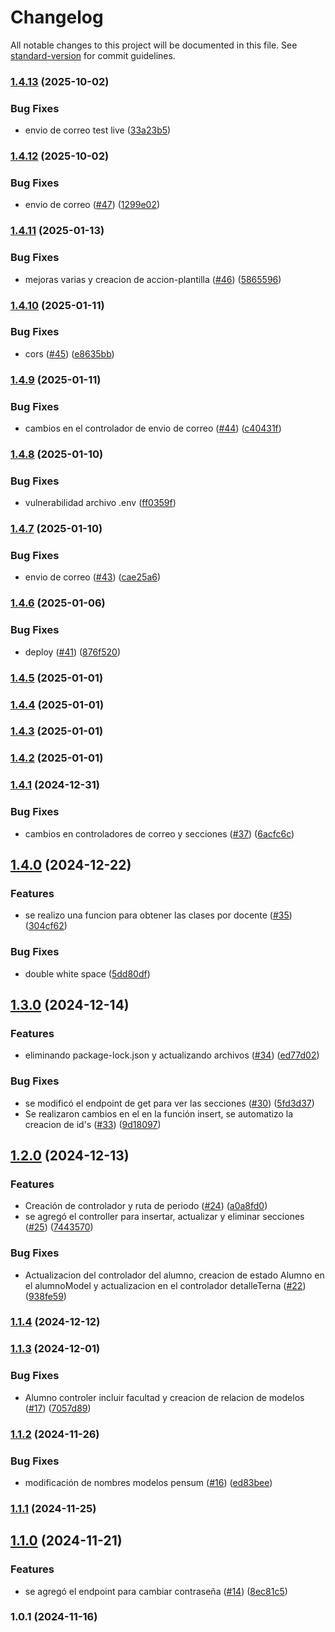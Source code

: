# Changelog

All notable changes to this project will be documented in this file. See [standard-version](https://github.com/conventional-changelog/standard-version) for commit guidelines.

### [1.4.13](https://github.com/UNICAH-ICC-SAP/GestionPracticasApi/compare/v1.4.12...v1.4.13) (2025-10-02)


### Bug Fixes

* envio de correo test live ([33a23b5](https://github.com/UNICAH-ICC-SAP/GestionPracticasApi/commit/33a23b5a1dea4a2d41a5149091e0782c4b784c69))

### [1.4.12](https://github.com/UNICAH-ICC-SAP/GestionPracticasApi/compare/v1.4.11...v1.4.12) (2025-10-02)


### Bug Fixes

* envio de correo ([#47](https://github.com/UNICAH-ICC-SAP/GestionPracticasApi/issues/47)) ([1299e02](https://github.com/UNICAH-ICC-SAP/GestionPracticasApi/commit/1299e0239541ff579690db932ba0258f6f3ddb28))

### [1.4.11](https://github.com/UNICAH-ICC-SAP/GestionPracticasApi/compare/v1.4.10...v1.4.11) (2025-01-13)


### Bug Fixes

* mejoras varias y creacion de accion-plantilla ([#46](https://github.com/UNICAH-ICC-SAP/GestionPracticasApi/issues/46)) ([5865596](https://github.com/UNICAH-ICC-SAP/GestionPracticasApi/commit/5865596686d4df18738c58185542e58d624fef20))

### [1.4.10](https://github.com/UNICAH-ICC-SAP/GestionPracticasApi/compare/v1.4.9...v1.4.10) (2025-01-11)


### Bug Fixes

* cors ([#45](https://github.com/UNICAH-ICC-SAP/GestionPracticasApi/issues/45)) ([e8635bb](https://github.com/UNICAH-ICC-SAP/GestionPracticasApi/commit/e8635bbae4c29f4ac526ed934a91a9823ffffdcc))

### [1.4.9](https://github.com/UNICAH-ICC-SAP/GestionPracticasApi/compare/v1.4.8...v1.4.9) (2025-01-11)


### Bug Fixes

* cambios en el controlador de envio de correo ([#44](https://github.com/UNICAH-ICC-SAP/GestionPracticasApi/issues/44)) ([c40431f](https://github.com/UNICAH-ICC-SAP/GestionPracticasApi/commit/c40431f9809746e306ae14c67993e067819387a4))

### [1.4.8](https://github.com/UNICAH-ICC-SAP/GestionPracticasApi/compare/v1.4.7...v1.4.8) (2025-01-10)


### Bug Fixes

* vulnerabilidad archivo .env ([ff0359f](https://github.com/UNICAH-ICC-SAP/GestionPracticasApi/commit/ff0359ffc55825463ca5cd02cf442daffa19ec1c))

### [1.4.7](https://github.com/UNICAH-ICC-SAP/GestionPracticasApi/compare/v1.4.6...v1.4.7) (2025-01-10)


### Bug Fixes

* envio de correo ([#43](https://github.com/UNICAH-ICC-SAP/GestionPracticasApi/issues/43)) ([cae25a6](https://github.com/UNICAH-ICC-SAP/GestionPracticasApi/commit/cae25a644aa5138e8e64e0bef12a0c0201880a65))

### [1.4.6](https://github.com/UNICAH-ICC-SAP/GestionPracticasApi/compare/v1.4.5...v1.4.6) (2025-01-06)


### Bug Fixes

* deploy ([#41](https://github.com/UNICAH-ICC-SAP/GestionPracticasApi/issues/41)) ([876f520](https://github.com/UNICAH-ICC-SAP/GestionPracticasApi/commit/876f520b2dd00b5cf570fcd7a2031ff628c473d3))

### [1.4.5](https://github.com/UNICAH-ICC-SAP/GestionPracticasApi/compare/v1.4.3...v1.4.5) (2025-01-01)

### [1.4.4](https://github.com/UNICAH-ICC-SAP/GestionPracticasApi/compare/v1.4.3...v1.4.4) (2025-01-01)

### [1.4.3](https://github.com/UNICAH-ICC-SAP/GestionPracticasApi/compare/v1.4.2...v1.4.3) (2025-01-01)

### [1.4.2](https://github.com/UNICAH-ICC-SAP/GestionPracticasApi/compare/v1.4.1...v1.4.2) (2025-01-01)

### [1.4.1](https://github.com/UNICAH-ICC-SAP/GestionPracticasApi/compare/v1.4.0...v1.4.1) (2024-12-31)


### Bug Fixes

* cambios en controladores de correo y secciones ([#37](https://github.com/UNICAH-ICC-SAP/GestionPracticasApi/issues/37)) ([6acfc6c](https://github.com/UNICAH-ICC-SAP/GestionPracticasApi/commit/6acfc6c4e2834d15cba7ca4a188c38cb4e517368))

## [1.4.0](https://github.com/UNICAH-ICC-SAP/GestionPracticasApi/compare/v1.3.0...v1.4.0) (2024-12-22)


### Features

* se realizo una funcion para obtener las clases por docente ([#35](https://github.com/UNICAH-ICC-SAP/GestionPracticasApi/issues/35)) ([304cf62](https://github.com/UNICAH-ICC-SAP/GestionPracticasApi/commit/304cf6235a52a153d5ac10f18f3644b5713f52e3))


### Bug Fixes

* double white space ([5dd80df](https://github.com/UNICAH-ICC-SAP/GestionPracticasApi/commit/5dd80df61d9d791ba81adea5946b26bf7f62a54e))

## [1.3.0](https://github.com/UNICAH-ICC-SAP/GestionPracticasApi/compare/v1.2.0...v1.3.0) (2024-12-14)


### Features

* eliminando package-lock.json y actualizando archivos ([#34](https://github.com/UNICAH-ICC-SAP/GestionPracticasApi/issues/34)) ([ed77d02](https://github.com/UNICAH-ICC-SAP/GestionPracticasApi/commit/ed77d02c583a2ae4fc65832e08183ae9a03bccdc))


### Bug Fixes

* se modificó el endpoint de get para ver las secciones ([#30](https://github.com/UNICAH-ICC-SAP/GestionPracticasApi/issues/30)) ([5fd3d37](https://github.com/UNICAH-ICC-SAP/GestionPracticasApi/commit/5fd3d37da9acf33ab61d2b44fc864f6d396c7ac8))
* Se realizaron cambios en el en la función insert, se automatizo la creacion de id's ([#33](https://github.com/UNICAH-ICC-SAP/GestionPracticasApi/issues/33)) ([9d18097](https://github.com/UNICAH-ICC-SAP/GestionPracticasApi/commit/9d180976f1c23d9f77d873d8442312f11c68ba71))

## [1.2.0](https://github.com/UNICAH-ICC-SAP/GestionPracticasApi/compare/v1.1.4...v1.2.0) (2024-12-13)


### Features

* Creación de controlador y ruta de periodo ([#24](https://github.com/UNICAH-ICC-SAP/GestionPracticasApi/issues/24)) ([a0a8fd0](https://github.com/UNICAH-ICC-SAP/GestionPracticasApi/commit/a0a8fd09744b3acab15c528f00d49ca799282d11))
* se agregó el controller para insertar, actualizar y eliminar secciones ([#25](https://github.com/UNICAH-ICC-SAP/GestionPracticasApi/issues/25)) ([7443570](https://github.com/UNICAH-ICC-SAP/GestionPracticasApi/commit/74435706dc1aa9faa2de2c5f9ec9ae47297cec2e))


### Bug Fixes

* Actualizacion del controlador del alumno, creacion de estado Alumno en el alumnoModel y actualizacion en el controlador detalleTerna ([#22](https://github.com/UNICAH-ICC-SAP/GestionPracticasApi/issues/22)) ([938fe59](https://github.com/UNICAH-ICC-SAP/GestionPracticasApi/commit/938fe5903d519f5b9f535b29c233d3e0bdc6f97d))

### [1.1.4](https://github.com/UNICAH-ICC-SAP/GestionPracticasApi/compare/v1.1.3...v1.1.4) (2024-12-12)

### [1.1.3](https://github.com/UNICAH-ICC-SAP/GestionPracticasApi/compare/v1.1.2...v1.1.3) (2024-12-01)


### Bug Fixes

* Alumno controler incluir facultad y creacion de relacion de modelos ([#17](https://github.com/UNICAH-ICC-SAP/GestionPracticasApi/issues/17)) ([7057d89](https://github.com/UNICAH-ICC-SAP/GestionPracticasApi/commit/7057d892b11ecb792dff615866b34808f47d4a89))

### [1.1.2](https://github.com/UNICAH-ICC-SAP/GestionPracticasApi/compare/v1.1.1...v1.1.2) (2024-11-26)


### Bug Fixes

* modificación de nombres modelos pensum ([#16](https://github.com/UNICAH-ICC-SAP/GestionPracticasApi/issues/16)) ([ed83bee](https://github.com/UNICAH-ICC-SAP/GestionPracticasApi/commit/ed83bee1e66987bf951b3c2aeb654c69ac4e305b))

### [1.1.1](https://github.com/UNICAH-ICC-SAP/GestionPracticasApi/compare/v1.1.0...v1.1.1) (2024-11-25)

## [1.1.0](https://github.com/UNICAH-ICC-SAP/GestionPracticasApi/compare/v1.0.1...v1.1.0) (2024-11-21)


### Features

* se agregó el endpoint para cambiar contraseña ([#14](https://github.com/UNICAH-ICC-SAP/GestionPracticasApi/issues/14)) ([8ec81c5](https://github.com/UNICAH-ICC-SAP/GestionPracticasApi/commit/8ec81c5c1dbc73a4fcd6ddc13f528a041a7767f9))

### 1.0.1 (2024-11-16)
